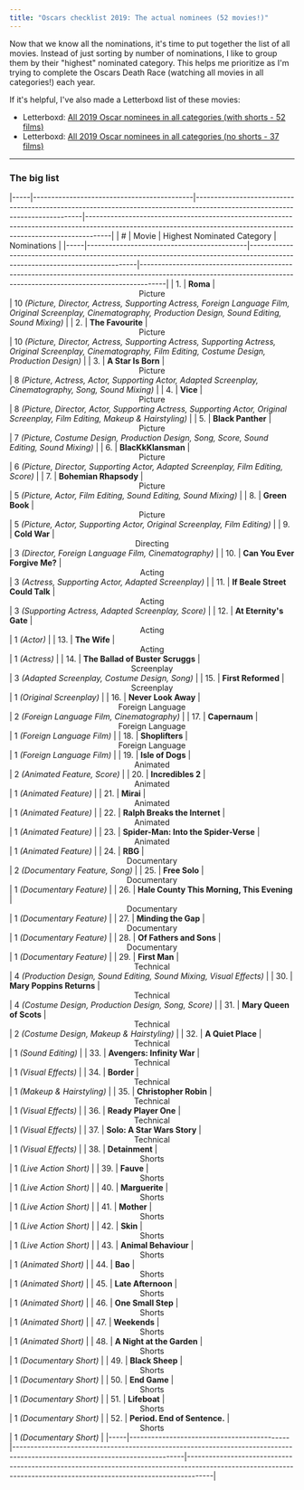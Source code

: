```yaml
---
title: "Oscars checklist 2019: The actual nominees (52 movies!)"
---
```


Now that we know all the nominations, it's time to put together the list of all movies. Instead of just sorting by number of nominations, I like to group them by their "highest" nominated category. This helps me prioritize as I'm trying to complete the Oscars Death Race (watching all movies in all categories!) each year.

If it's helpful, I've also made a Letterboxd list of these movies:

- Letterboxd: [All 2019 Oscar nominees in all categories (with shorts - 52 films)](https://letterboxd.com/rkudeshi/list/all-2019-oscar-nominees-in-all-categories-1/)
- Letterboxd: [All 2019 Oscar nominees in all categories (no shorts - 37 films)](https://letterboxd.com/rkudeshi/list/all-2019-oscar-nominees-in-all-categories/)


---

### The big list

|-----|--------------------------------------------|-----------------------------------------------------------------------------------------------------------------------------|-------------------------------------------------------------------------------------------------------------------------------------------------------------------|
|  #  |                   Movie                    |                                                  Highest Nominated Category                                                 |                                                                            Nominations                                                                            |
|-----|--------------------------------------------|-----------------------------------------------------------------------------------------------------------------------------|-------------------------------------------------------------------------------------------------------------------------------------------------------------------|
|  1. | **Roma**                                   | <span class="testing" style="display:block;text-align:center;color:aliceblue:background:black;">Picture</span>              | 10 *(Picture, Director, Actress, Supporting Actress, Foreign Language Film, Original Screenplay, Cinematography, Production Design, Sound Editing, Sound Mixing)* |
|  2. | **The Favourite**                          | <span class="testing" style="display:block;text-align:center;color:aliceblue:background:black;">Picture</span>              | 10 *(Picture, Director, Actress, Supporting Actress, Supporting Actress, Original Screenplay, Cinematography, Film Editing, Costume Design, Production Design)*   |
|  3. | **A Star Is Born**                         | <span class="testing" style="display:block;text-align:center;color:aliceblue:background:black;">Picture</span>              | 8 *(Picture, Actress, Actor, Supporting Actor, Adapted Screenplay, Cinematography, Song, Sound Mixing)*                                                           |
|  4. | **Vice**                                   | <span class="testing" style="display:block;text-align:center;color:aliceblue:background:black;">Picture</span>              | 8 *(Picture, Director, Actor, Supporting Actress, Supporting Actor, Original Screenplay, Film Editing, Makeup & Hairstyling)*                                     |
|  5. | **Black Panther**                          | <span class="testing" style="display:block;text-align:center;color:aliceblue:background:black;">Picture</span>              | 7 *(Picture, Costume Design, Production Design, Song, Score, Sound Editing, Sound Mixing)*                                                                        |
|  6. | **BlacKkKlansman**                         | <span class="testing" style="display:block;text-align:center;color:aliceblue:background:black;">Picture</span>              | 6 *(Picture, Director, Supporting Actor, Adapted Screenplay, Film Editing, Score)*                                                                                |
|  7. | **Bohemian Rhapsody**                      | <span class="testing" style="display:block;text-align:center;color:aliceblue:background:black;">Picture</span>              | 5 *(Picture, Actor, Film Editing, Sound Editing, Sound Mixing)*                                                                                                   |
|  8. | **Green Book**                             | <span class="testing" style="display:block;text-align:center;color:aliceblue:background:black;">Picture</span>              | 5 *(Picture, Actor, Supporting Actor, Original Screenplay, Film Editing)*                                                                                         |
|  9. | **Cold War**                               | <span class="testing" style="display:block;text-align:center;color:aliceblue:background:brown;">Directing</span>            | 3 *(Director, Foreign Language Film, Cinematography)*                                                                                                             |
| 10. | **Can You Ever Forgive Me?**               | <span class="testing" style="display:block;text-align:center;color:aliceblue:background:crimson;">Acting</span>             | 3 *(Actress, Supporting Actor, Adapted Screenplay)*                                                                                                               |
| 11. | **If Beale Street Could Talk**             | <span class="testing" style="display:block;text-align:center;color:aliceblue:background:crimson;">Acting</span>             | 3 *(Supporting Actress, Adapted Screenplay, Score)*                                                                                                               |
| 12. | **At Eternity's Gate**                     | <span class="testing" style="display:block;text-align:center;color:aliceblue:background:crimson;">Acting</span>             | 1 *(Actor)*                                                                                                                                                       |
| 13. | **The Wife**                               | <span class="testing" style="display:block;text-align:center;color:aliceblue:background:crimson;">Acting</span>             | 1 *(Actress)*                                                                                                                                                     |
| 14. | **The Ballad of Buster Scruggs**           | <span class="testing" style="display:block;text-align:center;color:aliceblue:background:lightslategray;">Screenplay</span>  | 3 *(Adapted Screenplay, Costume Design, Song)*                                                                                                                    |
| 15. | **First Reformed**                         | <span class="testing" style="display:block;text-align:center;color:aliceblue:background:lightslategray;">Screenplay</span>  | 1 *(Original Screenplay)*                                                                                                                                         |
| 16. | **Never Look Away**                        | <span class="testing" style="display:block;text-align:center;color:aliceblue:background:royalblue;">Foreign Language</span> | 2 *(Foreign Language Film, Cinematography)*                                                                                                                       |
| 17. | **Capernaum**                              | <span class="testing" style="display:block;text-align:center;color:aliceblue:background:royalblue;">Foreign Language</span> | 1 *(Foreign Language Film)*                                                                                                                                       |
| 18. | **Shoplifters**                            | <span class="testing" style="display:block;text-align:center;color:aliceblue:background:royalblue;">Foreign Language</span> | 1 *(Foreign Language Film)*                                                                                                                                       |
| 19. | **Isle of Dogs**                           | <span class="testing" style="display:block;text-align:center;color:aliceblue:background:midnightblue;">Animated</span>      | 2 *(Animated Feature, Score)*                                                                                                                                     |
| 20. | **Incredibles 2**                          | <span class="testing" style="display:block;text-align:center;color:aliceblue:background:midnightblue;">Animated</span>      | 1 *(Animated Feature)*                                                                                                                                            |
| 21. | **Mirai**                                  | <span class="testing" style="display:block;text-align:center;color:aliceblue:background:midnightblue;">Animated</span>      | 1 *(Animated Feature)*                                                                                                                                            |
| 22. | **Ralph Breaks the Internet**              | <span class="testing" style="display:block;text-align:center;color:aliceblue:background:midnightblue;">Animated</span>      | 1 *(Animated Feature)*                                                                                                                                            |
| 23. | **Spider-Man: Into the Spider-Verse**      | <span class="testing" style="display:block;text-align:center;color:aliceblue:background:midnightblue;">Animated</span>      | 1 *(Animated Feature)*                                                                                                                                            |
| 24. | **RBG**                                    | <span class="testing" style="display:block;text-align:center;color:aliceblue:background:gray;">Documentary</span>           | 2 *(Documentary Feature, Song)*                                                                                                                                   |
| 25. | **Free Solo**                              | <span class="testing" style="display:block;text-align:center;color:aliceblue:background:gray;">Documentary</span>           | 1 *(Documentary Feature)*                                                                                                                                         |
| 26. | **Hale County This Morning, This Evening** | <span class="testing" style="display:block;text-align:center;color:aliceblue:background:gray;">Documentary</span>           | 1 *(Documentary Feature)*                                                                                                                                         |
| 27. | **Minding the Gap**                        | <span class="testing" style="display:block;text-align:center;color:aliceblue:background:gray;">Documentary</span>           | 1 *(Documentary Feature)*                                                                                                                                         |
| 28. | **Of Fathers and Sons**                    | <span class="testing" style="display:block;text-align:center;color:aliceblue:background:gray;">Documentary</span>           | 1 *(Documentary Feature)*                                                                                                                                         |
| 29. | **First Man**                              | <span class="testing" style="display:block;text-align:center;color:aliceblue:background:saddlebrown;">Technical</span>      | 4 *(Production Design, Sound Editing, Sound Mixing, Visual Effects)*                                                                                              |
| 30. | **Mary Poppins Returns**                   | <span class="testing" style="display:block;text-align:center;color:aliceblue:background:saddlebrown;">Technical</span>      | 4 *(Costume Design, Production Design, Song, Score)*                                                                                                              |
| 31. | **Mary Queen of Scots**                    | <span class="testing" style="display:block;text-align:center;color:aliceblue:background:saddlebrown;">Technical</span>      | 2 *(Costume Design, Makeup & Hairstyling)*                                                                                                                        |
| 32. | **A Quiet Place**                          | <span class="testing" style="display:block;text-align:center;color:aliceblue:background:saddlebrown;">Technical</span>      | 1 *(Sound Editing)*                                                                                                                                               |
| 33. | **Avengers: Infinity War**                 | <span class="testing" style="display:block;text-align:center;color:aliceblue:background:saddlebrown;">Technical</span>      | 1 *(Visual Effects)*                                                                                                                                              |
| 34. | **Border**                                 | <span class="testing" style="display:block;text-align:center;color:aliceblue:background:saddlebrown;">Technical</span>      | 1 *(Makeup & Hairstyling)*                                                                                                                                        |
| 35. | **Christopher Robin**                      | <span class="testing" style="display:block;text-align:center;color:aliceblue:background:saddlebrown;">Technical</span>      | 1 *(Visual Effects)*                                                                                                                                              |
| 36. | **Ready Player One**                       | <span class="testing" style="display:block;text-align:center;color:aliceblue:background:saddlebrown;">Technical</span>      | 1 *(Visual Effects)*                                                                                                                                              |
| 37. | **Solo: A Star Wars Story**                | <span class="testing" style="display:block;text-align:center;color:aliceblue:background:saddlebrown;">Technical</span>      | 1 *(Visual Effects)*                                                                                                                                              |
| 38. | **Detainment**                             | <span class="testing" style="display:block;text-align:center;color:aliceblue:background:rebeccapurple;">Shorts</span>       | 1 *(Live Action Short)*                                                                                                                                           |
| 39. | **Fauve**                                  | <span class="testing" style="display:block;text-align:center;color:aliceblue:background:rebeccapurple;">Shorts</span>       | 1 *(Live Action Short)*                                                                                                                                           |
| 40. | **Marguerite**                             | <span class="testing" style="display:block;text-align:center;color:aliceblue:background:rebeccapurple;">Shorts</span>       | 1 *(Live Action Short)*                                                                                                                                           |
| 41. | **Mother**                                 | <span class="testing" style="display:block;text-align:center;color:aliceblue:background:rebeccapurple;">Shorts</span>       | 1 *(Live Action Short)*                                                                                                                                           |
| 42. | **Skin**                                   | <span class="testing" style="display:block;text-align:center;color:aliceblue:background:rebeccapurple;">Shorts</span>       | 1 *(Live Action Short)*                                                                                                                                           |
| 43. | **Animal Behaviour**                       | <span class="testing" style="display:block;text-align:center;color:aliceblue:background:rebeccapurple;">Shorts</span>       | 1 *(Animated Short)*                                                                                                                                              |
| 44. | **Bao**                                    | <span class="testing" style="display:block;text-align:center;color:aliceblue:background:rebeccapurple;">Shorts</span>       | 1 *(Animated Short)*                                                                                                                                              |
| 45. | **Late Afternoon**                         | <span class="testing" style="display:block;text-align:center;color:aliceblue:background:rebeccapurple;">Shorts</span>       | 1 *(Animated Short)*                                                                                                                                              |
| 46. | **One Small Step**                         | <span class="testing" style="display:block;text-align:center;color:aliceblue:background:rebeccapurple;">Shorts</span>       | 1 *(Animated Short)*                                                                                                                                              |
| 47. | **Weekends**                               | <span class="testing" style="display:block;text-align:center;color:aliceblue:background:rebeccapurple;">Shorts</span>       | 1 *(Animated Short)*                                                                                                                                              |
| 48. | **A Night at the Garden**                  | <span class="testing" style="display:block;text-align:center;color:aliceblue:background:rebeccapurple;">Shorts</span>       | 1 *(Documentary Short)*                                                                                                                                           |
| 49. | **Black Sheep**                            | <span class="testing" style="display:block;text-align:center;color:aliceblue:background:rebeccapurple;">Shorts</span>       | 1 *(Documentary Short)*                                                                                                                                           |
| 50. | **End Game**                               | <span class="testing" style="display:block;text-align:center;color:aliceblue:background:rebeccapurple;">Shorts</span>       | 1 *(Documentary Short)*                                                                                                                                           |
| 51. | **Lifeboat**                               | <span class="testing" style="display:block;text-align:center;color:aliceblue:background:rebeccapurple;">Shorts</span>       | 1 *(Documentary Short)*                                                                                                                                           |
| 52. | **Period. End of Sentence.**               | <span class="testing" style="display:block;text-align:center;color:aliceblue:background:rebeccapurple;">Shorts</span>       | 1 *(Documentary Short)*                                                                                                                                           |
|-----|--------------------------------------------|-----------------------------------------------------------------------------------------------------------------------------|-------------------------------------------------------------------------------------------------------------------------------------------------------------------|
